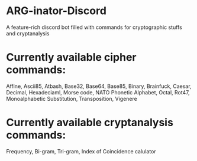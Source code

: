 # ARG-inator-Discord
A feature-rich discord bot filled with commands for cryptographic stuffs and cryptanalysis
# Currently available cipher commands:
Affine, Ascii85, Atbash, Base32, Base64, Base85, Binary, Brainfuck, Caesar, Decimal, Hexadeciaml, Morse code, NATO Phonetic Alphabet, Octal, Rot47, Monoalphabetic Substitution, Transposition, Vigenere
# Currently available cryptanalysis commands:
Frequency, Bi-gram, Tri-gram, Index of Coincidence calulator
